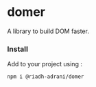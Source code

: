 # domer

A library to build DOM faster.

### Install

Add to your project using :

```bash
npm i @riadh-adrani/domer
```
